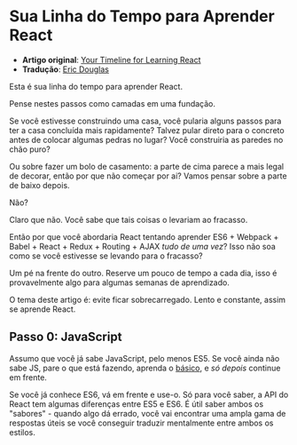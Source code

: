 # Sua Linha do Tempo para Aprender React

* **Artigo original**: [Your Timeline for Learning React](https://daveceddia.com/timeline-for-learning-react/)
* **Tradução**: [Eric Douglas](https://github.com/ericdouglas)

Esta é sua linha do tempo para aprender React.

Pense nestes passos como camadas em uma fundação.

Se você estivesse construindo uma casa, você pularia alguns passos para ter a casa concluída mais rapidamente? Talvez pular direto para o concreto antes de colocar algumas pedras no lugar? Você construiria as paredes no chão puro?

Ou sobre fazer um bolo de casamento: a parte de cima parece a mais legal de decorar, então por que não começar por ai? Vamos pensar sobre a parte de baixo depois.

Não?

Claro que não. Você sabe que tais coisas o levariam ao fracasso.

Então por que você abordaria React tentando aprender ES6 + Webpack + Babel + React + Redux + Routing + AJAX *tudo de uma vez*? Isso não soa como se você estivesse se levando para o fracasso?

Um pé na frente do outro. Reserve um pouco de tempo a cada dia, isso é provavelmente algo para algumas semanas de aprendizado.

O tema deste artigo é: evite ficar sobrecarregado. Lento e constante, assim se aprende React.

## Passo 0: JavaScript

Assumo que você já sabe JavaScript, pelo menos ES5. Se você ainda não sabe JS, pare o que está fazendo, aprenda o [básico](https://developer.mozilla.org/pt-BR/docs/Aprender/Getting_started_with_the_web/JavaScript_basico), e *só depois* continue em frente.

Se você já conhece ES6, vá em frente e use-o. Só para você saber, a API do React tem algumas diferenças entre ES5 e ES6. É útil saber ambos os "sabores" - quando algo dá errado, você vai encontrar uma ampla gama de respostas úteis se você conseguir traduzir mentalmente entre ambos os estilos.

